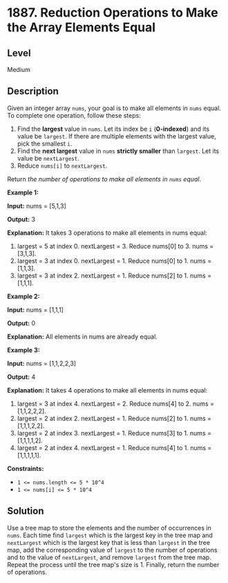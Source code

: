 # 1887. Reduction Operations to Make the Array Elements Equal
## Level
Medium

## Description
Given an integer array `nums`, your goal is to make all elements in `nums` equal. To complete one operation, follow these steps:

1. Find the **largest** value in `nums`. Let its index be `i` (**0-indexed**) and its value be `largest`. If there are multiple elements with the largest value, pick the smallest `i`.
2. Find the **next largest** value in `nums` **strictly smaller** than `largest`. Let its value be `nextLargest`.
3. Reduce `nums[i]` to `nextLargest`.

Return *the number of operations to make all elements in `nums` equal*.

**Example 1:**

**Input:** nums = [5,1,3]

**Output:** 3

**Explanation:** It takes 3 operations to make all elements in nums equal:
1. largest = 5 at index 0. nextLargest = 3. Reduce nums[0] to 3. nums = [3,1,3].
2. largest = 3 at index 0. nextLargest = 1. Reduce nums[0] to 1. nums = [1,1,3].
3. largest = 3 at index 2. nextLargest = 1. Reduce nums[2] to 1. nums = [1,1,1].

**Example 2:**

**Input:** nums = [1,1,1]

**Output:** 0

**Explanation:** All elements in nums are already equal.

**Example 3:**

**Input:** nums = [1,1,2,2,3]

**Output:** 4

**Explanation:** It takes 4 operations to make all elements in nums equal:
1. largest = 3 at index 4. nextLargest = 2. Reduce nums[4] to 2. nums = [1,1,2,2,2].
2. largest = 2 at index 2. nextLargest = 1. Reduce nums[2] to 1. nums = [1,1,1,2,2].
3. largest = 2 at index 3. nextLargest = 1. Reduce nums[3] to 1. nums = [1,1,1,1,2].
4. largest = 2 at index 4. nextLargest = 1. Reduce nums[4] to 1. nums = [1,1,1,1,1].

**Constraints:**

* `1 <= nums.length <= 5 * 10^4`
* `1 <= nums[i] <= 5 * 10^4`

## Solution
Use a tree map to store the elements and the number of occurrences in `nums`. Each time find `largest` which is the largest key in the tree map and `nextLargest` which is the largest key that is less than `largest` in the tree map, add the corresponding value of `largest` to the number of operations and to the value of `nextLargest`, and remove `largest` from the tree map. Repeat the process until the tree map's size is 1. Finally, return the number of operations.

